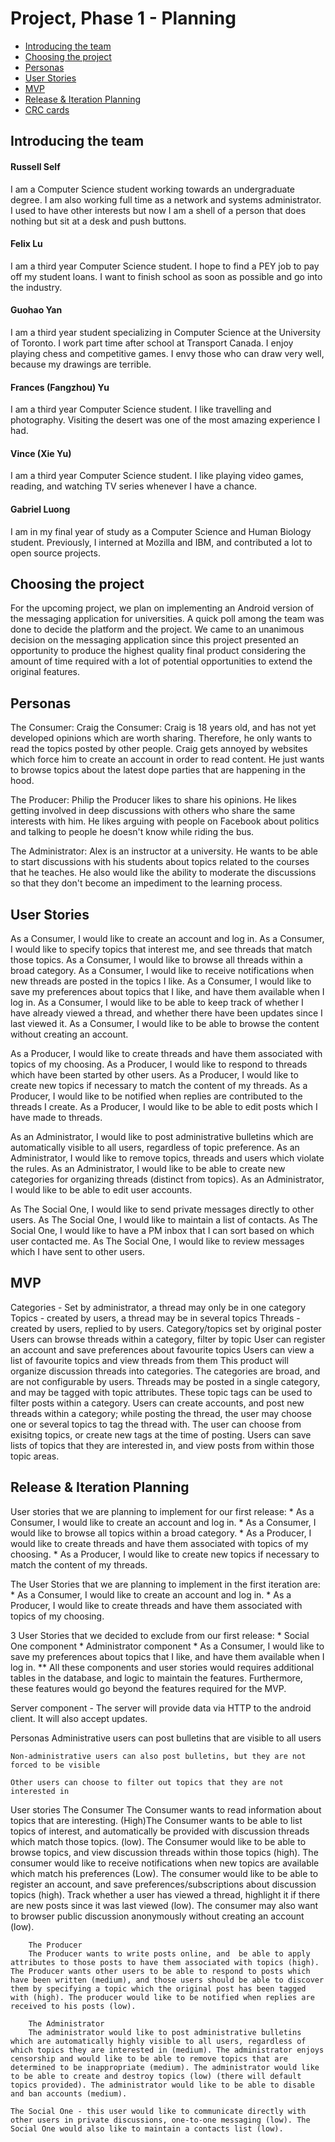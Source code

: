 # Project, Phase 1 - Planning #

 * [Introducing the team](#introducing-the-team)
 * [Choosing the project](#choosing-the-project)
 * [Personas](#personas)
 * [User Stories](#user-stories)
 * [MVP](#mvp)
 * [Release & Iteration Planning](#release-&-iteration-planning)
 * [CRC cards](#crc-cards)

## Introducing the team ##

#### Russell Self ####
I am a Computer Science student working towards an undergraduate degree. I am also working full time as a network and systems administrator. I used to have other interests but now I am a shell of a person that does nothing but sit at a desk and push buttons.  

#### Felix Lu ####
I am a third year Computer Science student. I hope to find a PEY job to pay off my student loans. I want to finish school as soon as possible and go into the industry.

#### Guohao Yan ####
I am a third year student specializing in Computer Science at the University of Toronto. I work part time after school at Transport Canada. I enjoy playing chess and competitive games. I envy those who can draw very well, because my drawings are terrible.

#### Frances (Fangzhou) Yu ####
I am a third year Computer Science student. I like travelling and photography. Visiting the desert was one of the most amazing experience I had.

#### Vince (Xie Yu) ####
I am a third year Computer Science student. I like playing video games, reading, and watching TV series whenever I have a chance.

#### Gabriel Luong ####
I am in my final year of study as a Computer Science and Human Biology student. Previously, I interned at Mozilla and IBM, and contributed a lot to open source projects.

## Choosing the project ##

For the upcoming project, we plan on implementing an Android version of the messaging application for universities. A quick poll among the team was done to decide the platform and the project. We came to an unanimous decision on the messaging application since this project presented an opportunity to produce the highest quality final product considering the amount of time required with a lot of potential opportunities to extend the original features.

## Personas ##

The Consumer: Craig the Consumer: Craig is 18 years old, and has not yet developed opinions which are worth sharing. Therefore, he only wants to read the topics posted by other people. Craig gets annoyed by websites which force him to create an account in order to read content. He just wants to browse topics about the latest dope parties that are happening in the hood.

The Producer: Philip the Producer likes to share his opinions. He likes getting involved in deep discussions with others who share the same interests with him. He likes arguing with people on Facebook about politics and talking to people he doesn't know while riding the bus.

The Administrator: Alex is an instructor at a university. He wants to be able to start discussions with his students about topics related to the courses that he teaches. He also would like the ability to moderate the discussions so that they don't become an impediment to the learning process.

## User Stories ##
As a Consumer, I would like to create an account and log in.
As a Consumer, I would like to specify topics that interest me, and see threads that match those topics.
As a Consumer, I would like to browse all threads within a broad category.
As a Consumer, I would like to receive notifications when new threads are posted in the topics I like.
As a Consumer, I would like to save my preferences about topics that I like, and have them available when I log in.
As a Consumer, I would like to be able to keep track of whether I have already viewed a thread, and whether there have been updates since I last viewed it.
As a Consumer, I would like to be able to browse the content without creating an account.

As a Producer, I would like to create threads and have them associated with topics of my choosing.
As a Producer, I would like to respond to threads which have been started by other users.
As a Producer, I would like to create new topics if necessary to match the content of my threads.
As a Producer, I would like to be notified when replies are contributed to the threads I create.
As a Producer, I would like to be able to edit posts which I have made to threads.

As an Administrator, I would like to post administrative bulletins which are automatically visible to all users, regardless of topic preference.
As an Administrator, I would like to remove topics, threads and users which violate the rules.
As an Administrator, I would like to be able to create new categories for organizing threads (distinct from topics).
As an Administrator, I would like to be able to edit user accounts.

As The Social One, I would like to send private messages directly to other users.
As The Social One, I would like to maintain a list of contacts.
As The Social One, I would like to have a PM inbox that I can sort based on which user contacted me.
As The Social One, I would like to review messages which I have sent to other users.


## MVP ##
Categories - Set by administrator, a thread may only be in one category
Topics - created by users, a thread may be in several topics
Threads - created by users, replied to by users. Category/topics set by original poster
Users can browse threads within a category, filter by topic
User can register an account and save preferences about favourite topics
Users can view a list of favourite topics and view threads from them
This product will organize discussion threads into categories. The categories are broad, and are not configurable by users. Threads may be posted in a single category, and may be tagged with topic attributes. These topic tags can be used to filter posts within a category. Users can create accounts, and post new threads within a category; while posting the thread, the user may choose one or several topics to tag the thread with. The user can choose from exisitng topics, or create new tags at the time of posting. Users can save lists of topics that they are interested in, and view posts from within those topic areas.

## Release & Iteration Planning ##
User stories that we are planning to implement for our first release:
    * As a Consumer, I would like to create an account and log in.
    * As a Consumer, I would like to browse all topics within a broad category.
    * As a Producer, I would like to create threads and have them associated with topics of my choosing.
    * As a Producer, I would like to create new topics if necessary to match the content of my threads.

The User Stories  that we are planning to implement in the first iteration are:
    * As a Consumer, I would like to create an account and log in.
    * As a Producer, I would like to create threads and have them associated with topics of my choosing.

3 User Stories that we decided to exclude from our first release:
    * Social One component
    * Administrator component
    * As a Consumer, I would like to save my preferences about topics that I like, and have them available when I log in.
        ** All these components and user stories would requires additional tables in the database, and logic to maintain the features. Furthermore, these features would go beyond the features required for the MVP.



Server component - The server will provide data via HTTP to the android client. It will also accept updates.

Personas
    Administrative users can post bulletins that are visible to all users

    Non-administrative users can also post bulletins, but they are not forced to be visible

    Other users can choose to filter out topics that they are not interested in
User stories
    The Consumer
        The Consumer wants to read information about topics that are interesting. (High)The Consumer wants to be able to list topics of interest, and automatically be provided with discussion threads which match those topics. (low). The Consumer would like to be able to browse topics, and view discussion threads within those topics (high). The consumer would like to receive notifications when new topics are available which match his preferences (Low). The consumer would like to be able to register an account, and save preferences/subscriptions about discussion topics (high). Track whether a user has viewed a thread, highlight it if there are new posts since it was last viewed (low). The consumer may also want to browser public discussion anonymously without creating an account (low).

        The Producer
        The Producer wants to write posts online, and  be able to apply attributes to those posts to have them associated with topics (high). The Producer wants other users to be able to respond to posts which have been written (medium), and those users should be able to discover them by specifying a topic which the original post has been tagged with (high). The producer would like to be notified when replies are received to his posts (low).

        The Administrator
        The administrator would like to post administrative bulletins which are automatically highly visible to all users, regardless of which topics they are interested in (medium). The administrator enjoys censorship and would like to be able to remove topics that are determined to be inappropriate (medium). The administrator would like to be able to create and destroy topics (low) (there will default topics provided). The administrator would like to be able to disable and ban accounts (medium).

    The Social One - this user would like to communicate directly with other users in private discussions, one-to-one messaging (low). The Social One would also like to maintain a contacts list (low).
